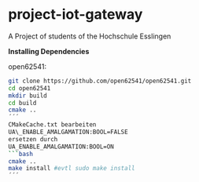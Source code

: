 # project-iot-gateway
A Project of students of the Hochschule Esslingen

**Installing Dependencies**

open62541:
```bash
git clone https://github.com/open62541/open62541.git
cd open62541
mkdir build
cd build
cmake ..
´´´
CMakeCache.txt bearbeiten 
UA\_ENABLE_AMALGAMATION:BOOL=FALSE 
ersetzen durch
UA_ENABLE_AMALGAMATION:BOOL=ON
```bash
cmake ..
make install #evtl sudo make install
´´´
